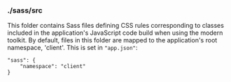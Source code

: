 ### ./sass/src

This folder contains Sass files defining CSS rules corresponding to classes
included in the application's JavaScript code build when using the modern toolkit.
By default, files in this folder are mapped to the application's root namespace, 'client'.
This is set in `"app.json"`:

    "sass": {
        "namespace": "client"
    }